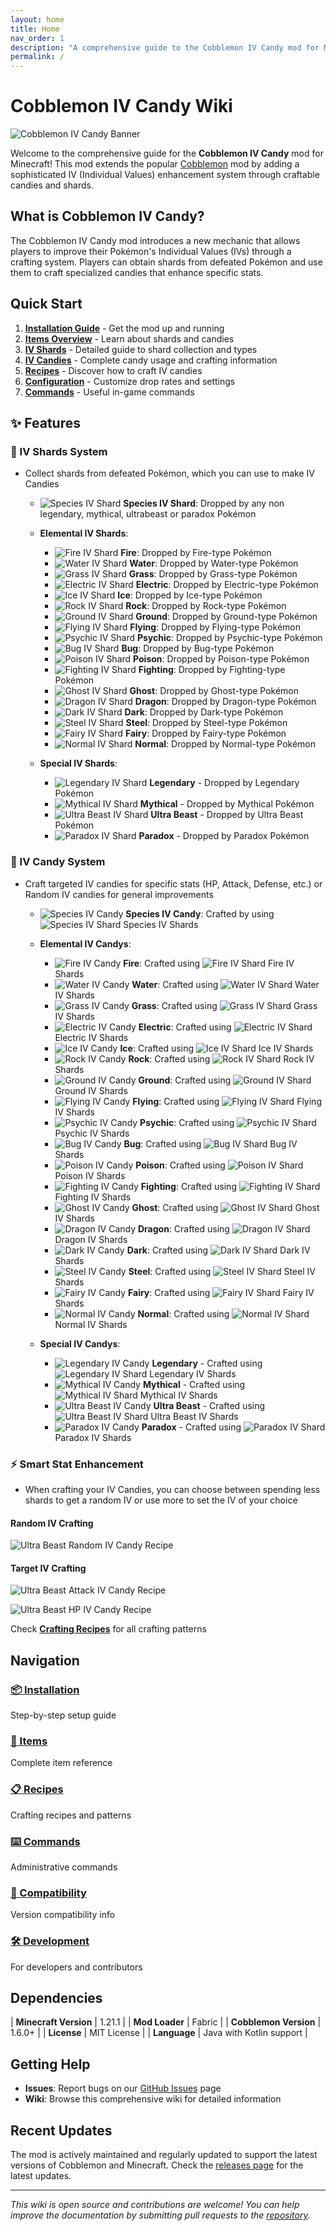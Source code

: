 ```yaml
---
layout: home
title: Home
nav_order: 1
description: "A comprehensive guide to the Cobblemon IV Candy mod for Minecraft"
permalink: /
---
```


# Cobblemon IV Candy Wiki

![Cobblemon IV Candy Banner](assets/images/banner.png)

Welcome to the comprehensive guide for the **Cobblemon IV Candy** mod for Minecraft! This mod extends the popular [Cobblemon](https://cobblemon.com/) mod by adding a sophisticated IV (Individual Values) enhancement system through craftable candies and shards.

## What is Cobblemon IV Candy?

The Cobblemon IV Candy mod introduces a new mechanic that allows players to improve their Pokémon's Individual Values (IVs) through a crafting system. Players can obtain shards from defeated Pokémon and use them to craft specialized candies that enhance specific stats.

## Quick Start

1. **[Installation Guide](installation.html)** - Get the mod up and running
2. **[Items Overview](items.html)** - Learn about shards and candies
3. **[IV Shards](shards.html)** - Detailed guide to shard collection and types
4. **[IV Candies](candies.html)** - Complete candy usage and crafting information
5. **[Recipes](recipes.html)** - Discover how to craft IV candies
6. **[Configuration](configuration.html)** - Customize drop rates and settings
7. **[Commands](commands.html)** - Useful in-game commands

## ✨ Features

### 🔮 IV Shards System
- Collect shards from defeated Pokémon, which you can use to make IV Candies
   - ![Species IV Shard](assets/images/items/shards/shard_normal.png) 
      **Species IV Shard**: Dropped by any non legendary, mythical, ultrabeast or paradox Pokémon
   - **Elemental IV Shards**:
      - ![Fire IV Shard](assets/images/items/shards/shard_fire.png) **Fire**: Dropped by Fire-type Pokémon
      - ![Water IV Shard](assets/images/items/shards/shard_water.png) **Water**: Dropped by Water-type Pokémon
      - ![Grass IV Shard](assets/images/items/shards/shard_grass.png) **Grass**: Dropped by Grass-type Pokémon
      - ![Electric IV Shard](assets/images/items/shards/shard_electric.png) **Electric**: Dropped by Electric-type Pokémon
      - ![Ice IV Shard](assets/images/items/shards/shard_ice.png) **Ice**: Dropped by Ice-type Pokémon
      - ![Rock IV Shard](assets/images/items/shards/shard_rock.png) **Rock**: Dropped by Rock-type Pokémon
      - ![Ground IV Shard](assets/images/items/shards/shard_ground.png) **Ground**: Dropped by Ground-type Pokémon
      - ![Flying IV Shard](assets/images/items/shards/shard_flying.png) **Flying**: Dropped by Flying-type Pokémon
      - ![Psychic IV Shard](assets/images/items/shards/shard_psychic.png) **Psychic**: Dropped by Psychic-type Pokémon
      - ![Bug IV Shard](assets/images/items/shards/shard_bug.png) **Bug**: Dropped by Bug-type Pokémon
      - ![Poison IV Shard](assets/images/items/shards/shard_poison.png) **Poison**: Dropped by Poison-type Pokémon
      - ![Fighting IV Shard](assets/images/items/shards/shard_fighting.png) **Fighting**: Dropped by Fighting-type Pokémon
      - ![Ghost IV Shard](assets/images/items/shards/shard_ghost.png) **Ghost**: Dropped by Ghost-type Pokémon
      - ![Dragon IV Shard](assets/images/items/shards/shard_dragon.png) **Dragon**: Dropped by Dragon-type Pokémon
      - ![Dark IV Shard](assets/images/items/shards/shard_dark.png) **Dark**: Dropped by Dark-type Pokémon
      - ![Steel IV Shard](assets/images/items/shards/shard_steel.png) **Steel**: Dropped by Steel-type Pokémon
      - ![Fairy IV Shard](assets/images/items/shards/shard_fairy.png) **Fairy**: Dropped by Fairy-type Pokémon
      - ![Normal IV Shard](assets/images/items/shards/shard_normal.png) **Normal**: Dropped by Normal-type Pokémon
   
   - **Special IV Shards**:
      - ![Legendary IV Shard](assets/images/items/shards/shard_legendary.png) **Legendary** - Dropped by Legendary Pokémon
      - ![Mythical IV Shard](assets/images/items/shards/shard_mythical.png) **Mythical** - Dropped by Mythical Pokémon
      - ![Ultra Beast IV Shard](assets/images/items/shards/shard_ultrabeast.png) **Ultra Beast** - Dropped by Ultra Beast Pokémon
      - ![Paradox IV Shard](assets/images/items/shards/shard_paradox.png) **Paradox** - Dropped by Paradox Pokémon


### 🍬 IV Candy System
- Craft targeted IV candies for specific stats (HP, Attack, Defense, etc.) or Random IV candies for general improvements

   - ![Species IV Candy](assets/images/items/candies/candy_normal.png) 
      **Species IV Candy**: Crafted by using ![Species IV Shard](assets/images/items/shards/shard_normal.png) Species IV Shards
   - **Elemental IV Candys**:
      - ![Fire IV Candy](assets/images/items/candies/candy_fire.png) **Fire**: Crafted using ![Fire IV Shard](assets/images/items/shards/shard_fire.png) Fire IV Shards
      - ![Water IV Candy](assets/images/items/candies/candy_water.png) **Water**: Crafted using ![Water IV Shard](assets/images/items/shards/shard_water.png) Water IV Shards
      - ![Grass IV Candy](assets/images/items/candies/candy_grass.png) **Grass**: Crafted using ![Grass IV Shard](assets/images/items/shards/shard_grass.png) Grass IV Shards
      - ![Electric IV Candy](assets/images/items/candies/candy_electric.png) **Electric**: Crafted using ![Electric IV Shard](assets/images/items/shards/shard_electric.png) Electric IV Shards
      - ![Ice IV Candy](assets/images/items/candies/candy_ice.png) **Ice**: Crafted using ![Ice IV Shard](assets/images/items/shards/shard_ice.png) Ice IV Shards
      - ![Rock IV Candy](assets/images/items/candies/candy_rock.png) **Rock**: Crafted using ![Rock IV Shard](assets/images/items/shards/shard_rock.png) Rock IV Shards
      - ![Ground IV Candy](assets/images/items/candies/candy_ground.png) **Ground**: Crafted using ![Ground IV Shard](assets/images/items/shards/shard_ground.png) Ground IV Shards
      - ![Flying IV Candy](assets/images/items/candies/candy_flying.png) **Flying**: Crafted using ![Flying IV Shard](assets/images/items/shards/shard_flying.png) Flying IV Shards
      - ![Psychic IV Candy](assets/images/items/candies/candy_psychic.png) **Psychic**: Crafted using ![Psychic IV Shard](assets/images/items/shards/shard_psychic.png) Psychic IV Shards
      - ![Bug IV Candy](assets/images/items/candies/candy_bug.png) **Bug**: Crafted using ![Bug IV Shard](assets/images/items/shards/shard_bug.png) Bug IV Shards
      - ![Poison IV Candy](assets/images/items/candies/candy_poison.png) **Poison**: Crafted using ![Poison IV Shard](assets/images/items/shards/shard_poison.png) Poison IV Shards
      - ![Fighting IV Candy](assets/images/items/candies/candy_fighting.png) **Fighting**: Crafted using ![Fighting IV Shard](assets/images/items/shards/shard_fighting.png) Fighting IV Shards
      - ![Ghost IV Candy](assets/images/items/candies/candy_ghost.png) **Ghost**: Crafted using ![Ghost IV Shard](assets/images/items/shards/shard_ghost.png) Ghost IV Shards
      - ![Dragon IV Candy](assets/images/items/candies/candy_dragon.png) **Dragon**: Crafted using ![Dragon IV Shard](assets/images/items/shards/shard_dragon.png) Dragon IV Shards
      - ![Dark IV Candy](assets/images/items/candies/candy_dark.png) **Dark**: Crafted using ![Dark IV Shard](assets/images/items/shards/shard_dark.png) Dark IV Shards
      - ![Steel IV Candy](assets/images/items/candies/candy_steel.png) **Steel**: Crafted using ![Steel IV Shard](assets/images/items/shards/shard_steel.png) Steel IV Shards
      - ![Fairy IV Candy](assets/images/items/candies/candy_fairy.png) **Fairy**: Crafted using ![Fairy IV Shard](assets/images/items/shards/shard_fairy.png) Fairy IV Shards
      - ![Normal IV Candy](assets/images/items/candies/candy_normal.png) **Normal**: Crafted using ![Normal IV Shard](assets/images/items/shards/shard_normal.png) Normal IV Shards
   
   - **Special IV Candys**:
      - ![Legendary IV Candy](assets/images/items/candies/candy_legendary.png) **Legendary** - Crafted using ![Legendary IV Shard](assets/images/items/shards/shard_legendary.png) Legendary IV Shards
      - ![Mythical IV Candy](assets/images/items/candies/candy_mythical.png) **Mythical** - Crafted using ![Mythical IV Shard](assets/images/items/shards/shard_mythical.png) Mythical IV Shards
      - ![Ultra Beast IV Candy](assets/images/items/candies/candy_ultrabeast.png) **Ultra Beast** - Crafted using ![Ultra Beast IV Shard](assets/images/items/shards/shard_ultrabeast.png) Ultra Beast IV Shards
      - ![Paradox IV Candy](assets/images/items/candies/candy_paradox.png) **Paradox** - Crafted using ![Paradox IV Shard](assets/images/items/shards/shard_paradox.png) Paradox IV Shards

### ⚡ Smart Stat Enhancement
- When crafting your IV Candies, you can choose between spending less shards to get a random IV or use more to set the IV of your choice

#### Random IV Crafting
   ![Ultra Beast Random IV Candy Recipe](assets/images/recipes/recipe_random_candy_ultrabeast.png)

#### Target IV Crafting
   ![Ultra Beast Attack IV Candy Recipe](assets/images/recipes/recipe_atk_candy_ultrabeast.png)

   ![Ultra Beast HP IV Candy Recipe](assets/images/recipes/recipe_hp_candy_ultrabeast.png)

Check  **[Crafting Recipes](https://psbds.github.io/cobblemon-iv-candy/recipes/)** for all crafting patterns

## Navigation

<div class="nav-grid">
  <div class="nav-item">
    <h3><a href="installation.html">📦 Installation</a></h3>
    <p>Step-by-step setup guide</p>
  </div>
  
  <div class="nav-item">
    <h3><a href="items.html">🎁 Items</a></h3>
    <p>Complete item reference</p>
  </div>
  
  <div class="nav-item">
    <h3><a href="recipes.html">📋 Recipes</a></h3>
    <p>Crafting recipes and patterns</p>
  </div>
  
  <div class="nav-item">
    <h3><a href="commands.html">⌨️ Commands</a></h3>
    <p>Administrative commands</p>
  </div>
  
  <div class="nav-item">
    <h3><a href="compatibility.html">🔄 Compatibility</a></h3>
    <p>Version compatibility info</p>
  </div>
  
  <div class="nav-item">
    <h3><a href="development.html">🛠️ Development</a></h3>
    <p>For developers and contributors</p>
  </div>
</div>

## Dependencies

| **Minecraft Version** | 1.21.1 |
| **Mod Loader** | Fabric |
| **Cobblemon Version** | 1.6.0+ |
| **License** | MIT License |
| **Language** | Java with Kotlin support |

## Getting Help

- **Issues**: Report bugs on our [GitHub Issues](https://github.com/psbds/cobblemon-iv-candy/issues) page
- **Wiki**: Browse this comprehensive wiki for detailed information

## Recent Updates

The mod is actively maintained and regularly updated to support the latest versions of Cobblemon and Minecraft. Check the [releases page](https://github.com/psbds/cobblemon-iv-candy/releases) for the latest updates.

---

*This wiki is open source and contributions are welcome! You can help improve the documentation by submitting pull requests to the [repository](https://github.com/psbds/cobblemon-iv-candy).*
